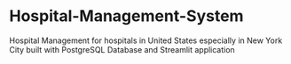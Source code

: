 # Hospital-Management-System
Hospital Management for hospitals in United States especially in New York City built with PostgreSQL Database and Streamlit application
